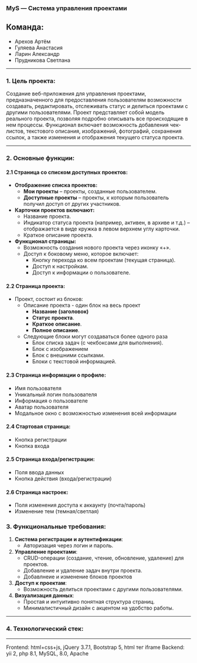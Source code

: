 ### MyS — Система управления проектами  

## Команда:
- Арехов Артём  
- Гуляева Анастасия  
- Ларин Александр  
- Прудникова Светлана  

---

### **1. Цель проекта:**  
Создание веб-приложения для управления проектами, предназначенного для предоставления пользователям возможности создавать, редактировать, отслеживать статус и делиться проектами с другими пользователями. Проект представляет собой модель реального проекта, позволяя подробно описывать все происходящие в нем процессы. Функционал включает возможность добавления чек-листов, текстового описания, изображений, фотографий, сохранения ссылок, а также изменения и отображения текущего статуса проекта.  

---

### **2. Основные функции:**  

#### **2.1 Страница со списком доступных проектов:**

- **Отображение списка проектов:**
  - **Мои проекты** – проекты, созданные пользователем.  
  - **Доступные проекты** – проекты, к которым пользователь получил доступ от других участников.  
- **Карточки проектов включают:**
  - Название проекта.  
  - Индикатор статуса проекта (например, активен, в архиве и т.д.) – отображается в виде кружка в левом верхнем углу карточки.  
  - Краткое описание проекта.  
- **Функционал страницы:**
  - Возможность создания нового проекта через иконку «+».  
  - Доступ к боковому меню, которое включает:
    - Кнопку перехода ко всем проектам (текущая страница).  
    - Доступ к настройкам.  
    - Доступ к информации о пользователе.  


#### **2.2 Страница проекта:**

- Проект, состоит из блоков:
   - Описание проекта - один блок на весь проект  
      - **Название (заголовок)**  
      - **Статус проекта**.  
      - **Краткое описание**.  
      - **Полное описание**.  
   - Следующие блоки могут создаваться более одного раза  
      - Блок списка задач (с чекбоксами для выполнения).  
      - Блок с изображением  
      - Блок с внешними ссылками.  
      - Блоки с текстовой информацией.  


#### **2.3 Страница информации о профиле:**
   - Имя пользователя
   - Уникальный логин пользователя
   - Информация о пользователе
   - Аватар пользователя
   - Модальное окно с возможностью изменения всей информации


#### **2.4 Стартовая страница:**  
   - Кнопка регистрации
   - Кнопка входа


#### **2.5 Страница входа/регистрации:**  
   - Поля ввода данных
   - Кнопка действия (входа/регистрации)


#### **2.6 Страница настроек:**  
   - Поля изменения доступа к аккаунту (почта/пароль)
   - Изменение тем (темная/светлая)



### **3. Функциональные требования:**  
1. **Система регистрации и аутентификации**:
   - Авторизация через логин и пароль.  
2. **Управление проектами**:
   - CRUD-операции (создание, чтение, обновление, удаление) для проектов.  
   - Добавление и удаление задач внутри проекта.
   - Добавлнеие и изменение блоков проектов  
3. **Доступ к проектам**:
   - Возможность делиться проектами с другими пользователями.  
4. **Визуализация данных**:
   - Простая и интуитивно понятная структура страниц.  
   - Минималистичный дизайн с акцентом на удобство работы.  

---

### **4. Технологический стек:**  

---
Frontend: html+css+js, jQuery 3.7.1, Bootstrap 5, html тег iframe
Backend: yii 2, php 8.1, MySQL, 8.0, Apache
